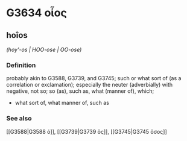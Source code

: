 # G3634 οἷος

## hoîos

_(hoy'-os | HOO-ose | OO-ose)_

### Definition

probably akin to G3588, G3739, and G3745; such or what sort of (as a correlation or exclamation); especially the neuter (adverbially) with negative, not so; so (as), such as, what (manner of), which; 

- what sort of, what manner of, such as

### See also

[[G3588|G3588 ὁ]], [[G3739|G3739 ὅς]], [[G3745|G3745 ὅσος]]
